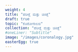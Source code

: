 ```yaml
---
weight: 4
title: "ಪರೀಕ್ಷೆ ಮತ್ತು ಚಿಕಿತ್ಸೆ"
draft: true
topic: "ಕೊರೋನಾಲಜಿ"
collection: "ಪರೀಕ್ಷೆ ಮತ್ತು ಚಿಕಿತ್ಸೆ"
#oneLiner: "Subtitle"
image: "/images/coronalogy.jpg"
easterEgg: true
---
```

